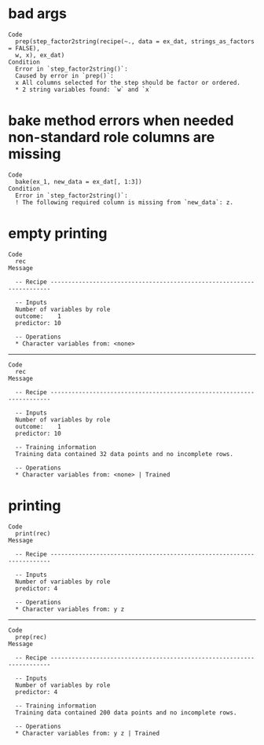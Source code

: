 # bad args

    Code
      prep(step_factor2string(recipe(~., data = ex_dat, strings_as_factors = FALSE),
      w, x), ex_dat)
    Condition
      Error in `step_factor2string()`:
      Caused by error in `prep()`:
      x All columns selected for the step should be factor or ordered.
      * 2 string variables found: `w` and `x`

# bake method errors when needed non-standard role columns are missing

    Code
      bake(ex_1, new_data = ex_dat[, 1:3])
    Condition
      Error in `step_factor2string()`:
      ! The following required column is missing from `new_data`: z.

# empty printing

    Code
      rec
    Message
      
      -- Recipe ----------------------------------------------------------------------
      
      -- Inputs 
      Number of variables by role
      outcome:    1
      predictor: 10
      
      -- Operations 
      * Character variables from: <none>

---

    Code
      rec
    Message
      
      -- Recipe ----------------------------------------------------------------------
      
      -- Inputs 
      Number of variables by role
      outcome:    1
      predictor: 10
      
      -- Training information 
      Training data contained 32 data points and no incomplete rows.
      
      -- Operations 
      * Character variables from: <none> | Trained

# printing

    Code
      print(rec)
    Message
      
      -- Recipe ----------------------------------------------------------------------
      
      -- Inputs 
      Number of variables by role
      predictor: 4
      
      -- Operations 
      * Character variables from: y z

---

    Code
      prep(rec)
    Message
      
      -- Recipe ----------------------------------------------------------------------
      
      -- Inputs 
      Number of variables by role
      predictor: 4
      
      -- Training information 
      Training data contained 200 data points and no incomplete rows.
      
      -- Operations 
      * Character variables from: y z | Trained

